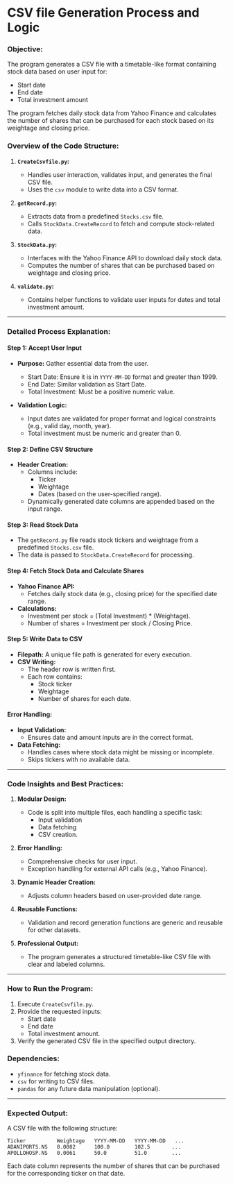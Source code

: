 **CSV file Generation Process and Logic**
==========================================

### **Objective:**
The program generates a CSV file with a timetable-like format containing stock data based on user input for:
- Start date
- End date
- Total investment amount

The program fetches daily stock data from Yahoo Finance and calculates the number of shares that can be purchased for each stock based on its weightage and closing price.

### **Overview of the Code Structure:**

1. **`CreateCsvfile.py`:**
   - Handles user interaction, validates input, and generates the final CSV file.
   - Uses the `csv` module to write data into a CSV format.

2. **`getRecord.py`:**
   - Extracts data from a predefined `Stocks.csv` file.
   - Calls `StockData.CreateRecord` to fetch and compute stock-related data.

3. **`StockData.py`:**
   - Interfaces with the Yahoo Finance API to download daily stock data.
   - Computes the number of shares that can be purchased based on weightage and closing price.

4. **`validate.py`:**
   - Contains helper functions to validate user inputs for dates and total investment amount.

---

### **Detailed Process Explanation:**

#### **Step 1: Accept User Input**
- **Purpose:** Gather essential data from the user.
  - Start Date: Ensure it is in `YYYY-MM-DD` format and greater than 1999.
  - End Date: Similar validation as Start Date.
  - Total Investment: Must be a positive numeric value.

- **Validation Logic:**
  - Input dates are validated for proper format and logical constraints (e.g., valid day, month, year).
  - Total investment must be numeric and greater than 0.

#### **Step 2: Define CSV Structure**
- **Header Creation:**
  - Columns include:
    - Ticker
    - Weightage
    - Dates (based on the user-specified range).
  - Dynamically generated date columns are appended based on the input range.

#### **Step 3: Read Stock Data**
- The `getRecord.py` file reads stock tickers and weightage from a predefined `Stocks.csv` file.
- The data is passed to `StockData.CreateRecord` for processing.

#### **Step 4: Fetch Stock Data and Calculate Shares**
- **Yahoo Finance API:**
  - Fetches daily stock data (e.g., closing price) for the specified date range.
- **Calculations:**
  - Investment per stock = (Total Investment) * (Weightage).
  - Number of shares = Investment per stock / Closing Price.

#### **Step 5: Write Data to CSV**
- **Filepath:** A unique file path is generated for every execution.
- **CSV Writing:**
  - The header row is written first.
  - Each row contains:
    - Stock ticker
    - Weightage
    - Number of shares for each date.

#### **Error Handling:**
- **Input Validation:**
  - Ensures date and amount inputs are in the correct format.
- **Data Fetching:**
  - Handles cases where stock data might be missing or incomplete.
  - Skips tickers with no available data.

---

### **Code Insights and Best Practices:**

1. **Modular Design:**
   - Code is split into multiple files, each handling a specific task:
     - Input validation
     - Data fetching
     - CSV creation.

2. **Error Handling:**
   - Comprehensive checks for user input.
   - Exception handling for external API calls (e.g., Yahoo Finance).

3. **Dynamic Header Creation:**
   - Adjusts column headers based on user-provided date range.

4. **Reusable Functions:**
   - Validation and record generation functions are generic and reusable for other datasets.

5. **Professional Output:**
   - The program generates a structured timetable-like CSV file with clear and labeled columns.

---

### **How to Run the Program:**
1. Execute `CreateCsvfile.py`.
2. Provide the requested inputs:
   - Start date
   - End date
   - Total investment amount.
3. Verify the generated CSV file in the specified output directory.

### **Dependencies:**
- `yfinance` for fetching stock data.
- `csv` for writing to CSV files.
- `pandas` for any future data manipulation (optional).

---

### **Expected Output:**
A CSV file with the following structure:
```
Ticker          Weightage   YYYY-MM-DD   YYYY-MM-DD   ...
ADANIPORTS.NS   0.0082      100.0        102.5       ...
APOLLOHOSP.NS   0.0061      50.0         51.0        ...
```
Each date column represents the number of shares that can be purchased for the corresponding ticker on that date.

